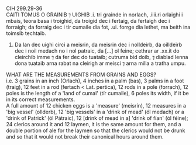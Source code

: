 CIH 299.29-36  
CAITI TOMUS O GRAINIB ⁊ UIGHIB .i. tri grainde in norlach, .iiii.ri orlaighi i mbais, teora basa i troighid, da troigid dec i fertaig, da fertaigh dec i forraigh; da forraig dec i tir cumaile dia fot, .ui. forrge dia lethet, ma beith ina toimsib techtaib.  
1. Da lan dec uighi circi a meisrin, da meisrin dec i nolldeirb, da oilldeirb dec i noil medach no i nol patraic, da \[...] ol feine; cethrar ar .xx.it do cleirchib imme ⁊ da fer dec do tuataib; cutruma bid doib, ⁊ diablad lenna dona tuataib arna rabat na cleirigh ar meisci ⁊ arna milla a tratha umpu.  

WHAT ARE THE MEASUREMENTS FROM GRAINS AND EGGS?  
i.e. 3 grains in an inch (Orlach), 4 inches in a palm (bas), 3 palms in a foot (traig), 12 feet in a rod (fertach < Lat. pertica), 12 rods in a pole (forrach), 12 poles is the length of a 'land of cumal' (tír cumaile), 6 poles its width, if it be in its correct measurements.  
A full amount of 12 chicken eggs is a 'measure' (meisrín), 12 measures in a 'big vessel' (ollderb), 12 'big vessels' in a 'drink of mead' (ól medach) or a 'drink of Patrick' (ól Pátraic), 12 \[drink of mead in a] 'drink of fían' (ól féine); 24 clerics around it and 12 laymen, it is the same amount for them, and a double portion of ale for the laymen so that the clerics would not be drunk and so that it would not break their canonical hours around them.
